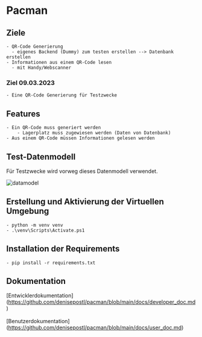# Pacman

## Ziele
    - QR-Code Generierung
      - eigenes Backend (Dummy) zum testen erstellen --> Datenbank erstellen
    - Informationen aus einem QR-Code lesen
      - mit Handy/Webscanner
 
### Ziel 09.03.2023
    - Eine QR-Code Generierung für Testzwecke
    

## Features
    - Ein QR-Code muss generiert werden
        - Lagerplatz muss zugewiesen werden (Daten von Datenbank)
    - Aus einem QR-Code müssen Informationen gelesen werden
    
## Test-Datenmodell
Für Testzwecke wird vorweg dieses Datenmodell verwendet.

![datamodel](https://github.com/denisepostl/pacman/blob/main/Test_Datenmodell.png)

## Erstellung und Aktivierung der Virtuellen Umgebung
    - python -m venv venv
    - .\venv\Scripts\Activate.ps1

## Installation der Requirements
    - pip install -r requirements.txt
    
## Dokumentation
[Entwicklerdokumentation] (https://github.com/denisepostl/pacman/blob/main/docs/developer_doc.md) <br> <br>
[Benutzerdokumentation] (https://github.com/denisepostl/pacman/blob/main/docs/user_doc.md)

